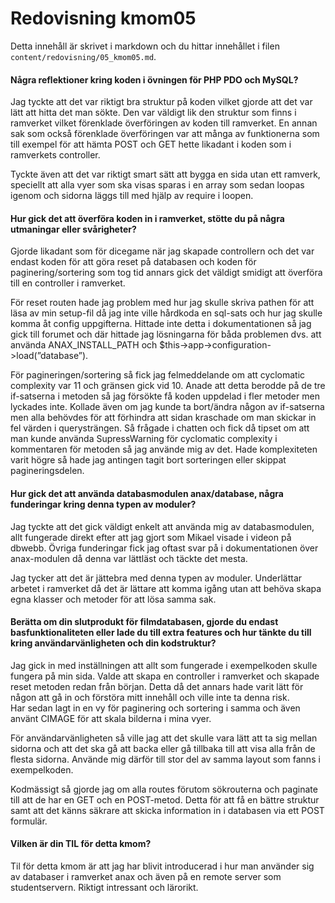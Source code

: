 ---
---
Redovisning kmom05
=========================

Detta innehåll är skrivet i markdown och du hittar innehållet i filen `content/redovisning/05_kmom05.md`.


#### Några reflektioner kring koden i övningen för PHP PDO och MySQL?
Jag tyckte att det var riktigt bra struktur på koden vilket gjorde att det var lätt att hitta det man sökte. Den var väldigt lik den struktur som finns i ramverket vilket förenklade överföringen av koden till ramverket. En annan sak som också förenklade överföringen var att många av funktionerna som till exempel för att hämta POST och GET hette likadant i koden som i ramverkets controller.  

Tyckte även att det var riktigt smart sätt att bygga en sida utan ett ramverk, speciellt att alla vyer som ska visas sparas i en array som sedan loopas igenom och sidorna läggs till med hjälp av require i loopen.
#### Hur gick det att överföra koden in i ramverket, stötte du på några utmaningar eller svårigheter?
Gjorde likadant som för dicegame när jag skapade controllern och det var endast koden för att göra reset på databasen och koden för paginering/sortering som tog tid annars gick det väldigt smidigt att överföra till en controller i ramverket.  

För reset routen hade jag problem med hur jag skulle skriva pathen för att läsa av min setup-fil då jag inte ville hårdkoda en sql-sats och hur jag skulle komma åt config uppgifterna.
Hittade inte detta i dokumentationen så jag gick till forumet och där hittade jag lösningarna för båda problemen dvs. att använda ANAX_INSTALL_PATH och $this->app->configuration->load(”database”).  

För pagineringen/sortering så fick jag felmeddelande om att cyclomatic complexity var 11 och gränsen gick vid 10. Anade att detta berodde på de tre if-satserna i metoden så jag försökte få koden uppdelad i fler metoder men lyckades inte. Kollade även om jag kunde ta bort/ändra någon av if-satserna men alla behövdes för att förhindra att sidan kraschade om man skickar in fel värden i querysträngen. Så frågade i chatten och fick då tipset om att man kunde använda SupressWarning för cyclomatic complexity i kommentaren för metoden så jag använde mig av det. Hade komplexiteten varit högre så hade jag antingen tagit bort sorteringen eller skippat pagineringsdelen.
#### Hur gick det att använda databasmodulen anax/database, några funderingar kring denna typen av moduler?
Jag tyckte att det gick väldigt enkelt att använda mig av databasmodulen, allt fungerade direkt efter att jag gjort som Mikael visade i videon på dbwebb. Övriga funderingar fick jag oftast svar på i dokumentationen över anax-modulen då denna var lättläst och täckte det mesta.  

Jag tycker att det är jättebra med denna typen av moduler. Underlättar arbetet i ramverket då det är lättare att komma igång utan att behöva skapa egna klasser och metoder för att lösa samma sak.
#### Berätta om din slutprodukt för filmdatabasen, gjorde du endast basfunktionaliteten eller lade du till extra features och hur tänkte du till kring användarvänligheten och din kodstruktur?
Jag gick in med inställningen att allt som fungerade i exempelkoden skulle fungera på min sida. Valde att skapa en controller i ramverket och skapade reset metoden redan från början. Detta då det annars hade varit lätt för någon att gå in och förstöra mitt innehåll och ville inte ta denna risk.  
Har sedan lagt in en vy för paginering och sortering i samma och även använt CIMAGE för att skala bilderna i mina vyer.  

För användarvänligheten så ville jag att det skulle vara lätt att ta sig mellan sidorna och att det ska gå att backa eller gå tillbaka till att visa alla från de flesta sidorna. Använde mig därför till stor del av samma layout som fanns i exempelkoden.  

Kodmässigt så gjorde jag om alla routes förutom sökrouterna och paginate till att de har en GET och en POST-metod. Detta för att få en bättre struktur samt att det känns säkrare att skicka information in i databasen via ett POST formulär.
#### Vilken är din TIL för detta kmom?
Til för detta kmom är att jag har blivit introducerad i hur man använder sig av databaser i ramverket anax och även på en remote server som studentservern. Riktigt intressant och lärorikt.
